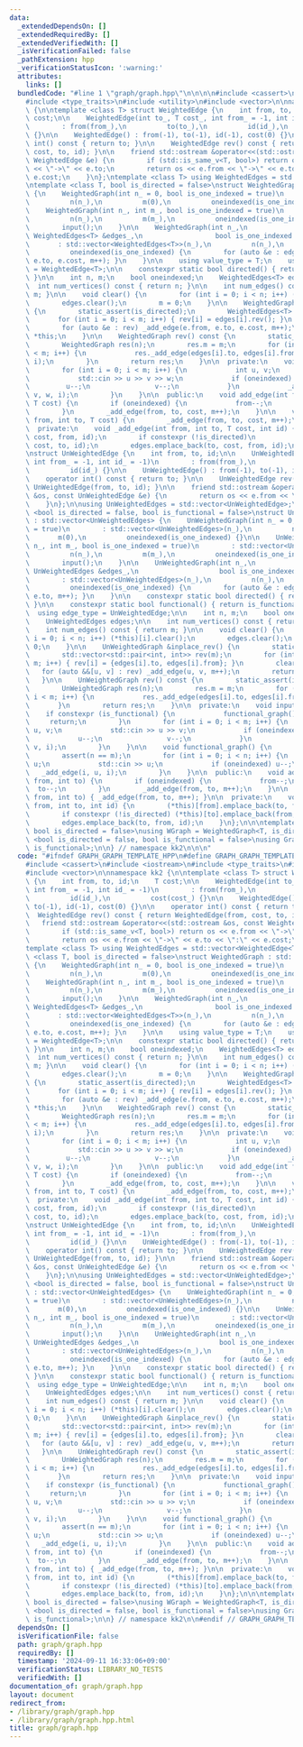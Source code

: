 ```yaml
---
data:
  _extendedDependsOn: []
  _extendedRequiredBy: []
  _extendedVerifiedWith: []
  _isVerificationFailed: false
  _pathExtension: hpp
  _verificationStatusIcon: ':warning:'
  attributes:
    links: []
  bundledCode: "#line 1 \"graph/graph.hpp\"\n\n\n\n#include <cassert>\n#include <iostream>\n\
    #include <type_traits>\n#include <utility>\n#include <vector>\n\nnamespace kk2\
    \ {\n\ntemplate <class T> struct WeightedEdge {\n    int from, to, id;\n    T\
    \ cost;\n\n    WeightedEdge(int to_, T cost_, int from_ = -1, int id_ = -1)\n\
    \        : from(from_),\n          to(to_),\n          id(id_),\n          cost(cost_)\
    \ {}\n\n    WeightedEdge() : from(-1), to(-1), id(-1), cost(0) {}\n\n    operator\
    \ int() const { return to; }\n\n    WeightedEdge rev() const { return WeightedEdge(from,\
    \ cost, to, id); }\n\n    friend std::ostream &operator<<(std::ostream &os, const\
    \ WeightedEdge &e) {\n        if (std::is_same_v<T, bool>) return os << e.from\
    \ << \"->\" << e.to;\n        return os << e.from << \"->\" << e.to << \":\" <<\
    \ e.cost;\n    }\n};\ntemplate <class T> using WeightedEdges = std::vector<WeightedEdge<T>>;\n\
    \ntemplate <class T, bool is_directed = false>\nstruct WeightedGraph : std::vector<WeightedEdges<T>>\
    \ {\n    WeightedGraph(int n_ = 0, bool is_one_indexed = true)\n        : std::vector<WeightedEdges<T>>(n_),\n\
    \          n(n_),\n          m(0),\n          oneindexed(is_one_indexed) {}\n\n\
    \    WeightedGraph(int n_, int m_, bool is_one_indexed = true)\n        : std::vector<WeightedEdges<T>>(n_),\n\
    \          n(n_),\n          m(m_),\n          oneindexed(is_one_indexed) {\n\
    \        input();\n    }\n\n    WeightedGraph(int n_,\n                  const\
    \ WeightedEdges<T> &edges_,\n                  bool is_one_indexed = true)\n \
    \       : std::vector<WeightedEdges<T>>(n_),\n          n(n_),\n          m(0),\n\
    \          oneindexed(is_one_indexed) {\n        for (auto &e : edges_) { _add_edge(e.from,\
    \ e.to, e.cost, m++); }\n    }\n\n    using value_type = T;\n    using edge_type\
    \ = WeightedEdge<T>;\n\n    constexpr static bool directed() { return is_directed;\
    \ }\n\n    int n, m;\n    bool oneindexed;\n    WeightedEdges<T> edges;\n\n  \
    \  int num_vertices() const { return n; }\n\n    int num_edges() const { return\
    \ m; }\n\n    void clear() {\n        for (int i = 0; i < n; i++) (*this)[i].clear();\n\
    \        edges.clear();\n        m = 0;\n    }\n\n    WeightedGraph &inplace_rev()\
    \ {\n        static_assert(is_directed);\n        WeightedEdges<T> rev(m);\n \
    \       for (int i = 0; i < m; i++) { rev[i] = edges[i].rev(); }\n        clear();\n\
    \        for (auto &e : rev) _add_edge(e.from, e.to, e.cost, m++);\n        return\
    \ *this;\n    }\n\n    WeightedGraph rev() const {\n        static_assert(is_directed);\n\
    \        WeightedGraph res(n);\n        res.m = m;\n        for (int i = 0; i\
    \ < m; i++) {\n            res._add_edge(edges[i].to, edges[i].from, edges[i].cost,\
    \ i);\n        }\n        return res;\n    }\n\n  private:\n    void input() {\n\
    \        for (int i = 0; i < m; i++) {\n            int u, v;\n            T w;\n\
    \            std::cin >> u >> v >> w;\n            if (oneindexed) {\n       \
    \         u--;\n                v--;\n            }\n            _add_edge(u,\
    \ v, w, i);\n        }\n    }\n\n  public:\n    void add_edge(int from, int to,\
    \ T cost) {\n        if (oneindexed) {\n            from--;\n            to--;\n\
    \        }\n        _add_edge(from, to, cost, m++);\n    }\n\n    void add_edge_naive(int\
    \ from, int to, T cost) {\n        _add_edge(from, to, cost, m++);\n    }\n\n\
    \  private:\n    void _add_edge(int from, int to, T cost, int id) {\n        (*this)[from].emplace_back(to,\
    \ cost, from, id);\n        if constexpr (!is_directed)\n            (*this)[to].emplace_back(from,\
    \ cost, to, id);\n        edges.emplace_back(to, cost, from, id);\n    }\n};\n\
    \nstruct UnWeightedEdge {\n    int from, to, id;\n\n    UnWeightedEdge(int to_,\
    \ int from_ = -1, int id_ = -1)\n        : from(from_),\n          to(to_),\n\
    \          id(id_) {}\n\n    UnWeightedEdge() : from(-1), to(-1), id(-1) {}\n\n\
    \    operator int() const { return to; }\n\n    UnWeightedEdge rev() const { return\
    \ UnWeightedEdge(from, to, id); }\n\n    friend std::ostream &operator<<(std::ostream\
    \ &os, const UnWeightedEdge &e) {\n        return os << e.from << \"->\" << e.to;\n\
    \    }\n};\n\nusing UnWeightedEdges = std::vector<UnWeightedEdge>;\n\ntemplate\
    \ <bool is_directed = false, bool is_functional = false>\nstruct UnWeightedGraph\
    \ : std::vector<UnWeightedEdges> {\n    UnWeightedGraph(int n_ = 0, bool is_one_indexed\
    \ = true)\n        : std::vector<UnWeightedEdges>(n_),\n          n(n_),\n   \
    \       m(0),\n          oneindexed(is_one_indexed) {}\n\n    UnWeightedGraph(int\
    \ n_, int m_, bool is_one_indexed = true)\n        : std::vector<UnWeightedEdges>(n_),\n\
    \          n(n_),\n          m(m_),\n          oneindexed(is_one_indexed) {\n\
    \        input();\n    }\n\n    UnWeightedGraph(int n_,\n                    const\
    \ UnWeightedEdges &edges_,\n                    bool is_one_indexed = true)\n\
    \        : std::vector<UnWeightedEdges>(n_),\n          n(n_),\n          m(0),\n\
    \          oneindexed(is_one_indexed) {\n        for (auto &e : edges_) { _add_edge(e.from,\
    \ e.to, m++); }\n    }\n\n    constexpr static bool directed() { return is_directed;\
    \ }\n\n    constexpr static bool functional() { return is_functional; }\n\n  \
    \  using edge_type = UnWeightedEdge;\n\n    int n, m;\n    bool oneindexed;\n\
    \    UnWeightedEdges edges;\n\n    int num_vertices() const { return n; }\n\n\
    \    int num_edges() const { return m; }\n\n    void clear() {\n        for (int\
    \ i = 0; i < n; i++) (*this)[i].clear();\n        edges.clear();\n        m =\
    \ 0;\n    }\n\n    UnWeightedGraph &inplace_rev() {\n        static_assert(is_directed);\n\
    \        std::vector<std::pair<int, int>> rev(m);\n        for (int i = 0; i <\
    \ m; i++) { rev[i] = {edges[i].to, edges[i].from}; }\n        clear();\n     \
    \   for (auto &&[u, v] : rev) _add_edge(u, v, m++);\n        return *this;\n \
    \   }\n\n    UnWeightedGraph rev() const {\n        static_assert(is_directed);\n\
    \        UnWeightedGraph res(n);\n        res.m = m;\n        for (int i = 0;\
    \ i < m; i++) {\n            res._add_edge(edges[i].to, edges[i].from, i);\n \
    \       }\n        return res;\n    }\n\n  private:\n    void input() {\n    \
    \    if constexpr (is_functional) {\n            functional_graph();\n       \
    \     return;\n        }\n        for (int i = 0; i < m; i++) {\n            int\
    \ u, v;\n            std::cin >> u >> v;\n            if (oneindexed) {\n    \
    \            u--;\n                v--;\n            }\n            _add_edge(u,\
    \ v, i);\n        }\n    }\n\n    void functional_graph() {\n        static_assert(is_directed);\n\
    \        assert(n == m);\n        for (int i = 0; i < n; i++) {\n            int\
    \ u;\n            std::cin >> u;\n            if (oneindexed) u--;\n         \
    \   _add_edge(i, u, i);\n        }\n    }\n\n  public:\n    void add_edge(int\
    \ from, int to) {\n        if (oneindexed) {\n            from--;\n          \
    \  to--;\n        }\n        _add_edge(from, to, m++);\n    }\n\n    void add_edge_naive(int\
    \ from, int to) { _add_edge(from, to, m++); }\n\n  private:\n    void _add_edge(int\
    \ from, int to, int id) {\n        (*this)[from].emplace_back(to, from, id);\n\
    \        if constexpr (!is_directed) (*this)[to].emplace_back(from, to, id);\n\
    \        edges.emplace_back(to, from, id);\n    }\n};\n\n\ntemplate <class T,\
    \ bool is_directed = false>\nusing WGraph = WeightedGraph<T, is_directed>;\ntemplate\
    \ <bool is_directed = false, bool is_functional = false>\nusing Graph = UnWeightedGraph<is_directed,\
    \ is_functional>;\n\n} // namespace kk2\n\n\n"
  code: "#ifndef GRAPH_GRAPH_TEMPLATE_HPP\n#define GRAPH_GRAPH_TEMPLATE_HPP 1\n\n\
    #include <cassert>\n#include <iostream>\n#include <type_traits>\n#include <utility>\n\
    #include <vector>\n\nnamespace kk2 {\n\ntemplate <class T> struct WeightedEdge\
    \ {\n    int from, to, id;\n    T cost;\n\n    WeightedEdge(int to_, T cost_,\
    \ int from_ = -1, int id_ = -1)\n        : from(from_),\n          to(to_),\n\
    \          id(id_),\n          cost(cost_) {}\n\n    WeightedEdge() : from(-1),\
    \ to(-1), id(-1), cost(0) {}\n\n    operator int() const { return to; }\n\n  \
    \  WeightedEdge rev() const { return WeightedEdge(from, cost, to, id); }\n\n \
    \   friend std::ostream &operator<<(std::ostream &os, const WeightedEdge &e) {\n\
    \        if (std::is_same_v<T, bool>) return os << e.from << \"->\" << e.to;\n\
    \        return os << e.from << \"->\" << e.to << \":\" << e.cost;\n    }\n};\n\
    template <class T> using WeightedEdges = std::vector<WeightedEdge<T>>;\n\ntemplate\
    \ <class T, bool is_directed = false>\nstruct WeightedGraph : std::vector<WeightedEdges<T>>\
    \ {\n    WeightedGraph(int n_ = 0, bool is_one_indexed = true)\n        : std::vector<WeightedEdges<T>>(n_),\n\
    \          n(n_),\n          m(0),\n          oneindexed(is_one_indexed) {}\n\n\
    \    WeightedGraph(int n_, int m_, bool is_one_indexed = true)\n        : std::vector<WeightedEdges<T>>(n_),\n\
    \          n(n_),\n          m(m_),\n          oneindexed(is_one_indexed) {\n\
    \        input();\n    }\n\n    WeightedGraph(int n_,\n                  const\
    \ WeightedEdges<T> &edges_,\n                  bool is_one_indexed = true)\n \
    \       : std::vector<WeightedEdges<T>>(n_),\n          n(n_),\n          m(0),\n\
    \          oneindexed(is_one_indexed) {\n        for (auto &e : edges_) { _add_edge(e.from,\
    \ e.to, e.cost, m++); }\n    }\n\n    using value_type = T;\n    using edge_type\
    \ = WeightedEdge<T>;\n\n    constexpr static bool directed() { return is_directed;\
    \ }\n\n    int n, m;\n    bool oneindexed;\n    WeightedEdges<T> edges;\n\n  \
    \  int num_vertices() const { return n; }\n\n    int num_edges() const { return\
    \ m; }\n\n    void clear() {\n        for (int i = 0; i < n; i++) (*this)[i].clear();\n\
    \        edges.clear();\n        m = 0;\n    }\n\n    WeightedGraph &inplace_rev()\
    \ {\n        static_assert(is_directed);\n        WeightedEdges<T> rev(m);\n \
    \       for (int i = 0; i < m; i++) { rev[i] = edges[i].rev(); }\n        clear();\n\
    \        for (auto &e : rev) _add_edge(e.from, e.to, e.cost, m++);\n        return\
    \ *this;\n    }\n\n    WeightedGraph rev() const {\n        static_assert(is_directed);\n\
    \        WeightedGraph res(n);\n        res.m = m;\n        for (int i = 0; i\
    \ < m; i++) {\n            res._add_edge(edges[i].to, edges[i].from, edges[i].cost,\
    \ i);\n        }\n        return res;\n    }\n\n  private:\n    void input() {\n\
    \        for (int i = 0; i < m; i++) {\n            int u, v;\n            T w;\n\
    \            std::cin >> u >> v >> w;\n            if (oneindexed) {\n       \
    \         u--;\n                v--;\n            }\n            _add_edge(u,\
    \ v, w, i);\n        }\n    }\n\n  public:\n    void add_edge(int from, int to,\
    \ T cost) {\n        if (oneindexed) {\n            from--;\n            to--;\n\
    \        }\n        _add_edge(from, to, cost, m++);\n    }\n\n    void add_edge_naive(int\
    \ from, int to, T cost) {\n        _add_edge(from, to, cost, m++);\n    }\n\n\
    \  private:\n    void _add_edge(int from, int to, T cost, int id) {\n        (*this)[from].emplace_back(to,\
    \ cost, from, id);\n        if constexpr (!is_directed)\n            (*this)[to].emplace_back(from,\
    \ cost, to, id);\n        edges.emplace_back(to, cost, from, id);\n    }\n};\n\
    \nstruct UnWeightedEdge {\n    int from, to, id;\n\n    UnWeightedEdge(int to_,\
    \ int from_ = -1, int id_ = -1)\n        : from(from_),\n          to(to_),\n\
    \          id(id_) {}\n\n    UnWeightedEdge() : from(-1), to(-1), id(-1) {}\n\n\
    \    operator int() const { return to; }\n\n    UnWeightedEdge rev() const { return\
    \ UnWeightedEdge(from, to, id); }\n\n    friend std::ostream &operator<<(std::ostream\
    \ &os, const UnWeightedEdge &e) {\n        return os << e.from << \"->\" << e.to;\n\
    \    }\n};\n\nusing UnWeightedEdges = std::vector<UnWeightedEdge>;\n\ntemplate\
    \ <bool is_directed = false, bool is_functional = false>\nstruct UnWeightedGraph\
    \ : std::vector<UnWeightedEdges> {\n    UnWeightedGraph(int n_ = 0, bool is_one_indexed\
    \ = true)\n        : std::vector<UnWeightedEdges>(n_),\n          n(n_),\n   \
    \       m(0),\n          oneindexed(is_one_indexed) {}\n\n    UnWeightedGraph(int\
    \ n_, int m_, bool is_one_indexed = true)\n        : std::vector<UnWeightedEdges>(n_),\n\
    \          n(n_),\n          m(m_),\n          oneindexed(is_one_indexed) {\n\
    \        input();\n    }\n\n    UnWeightedGraph(int n_,\n                    const\
    \ UnWeightedEdges &edges_,\n                    bool is_one_indexed = true)\n\
    \        : std::vector<UnWeightedEdges>(n_),\n          n(n_),\n          m(0),\n\
    \          oneindexed(is_one_indexed) {\n        for (auto &e : edges_) { _add_edge(e.from,\
    \ e.to, m++); }\n    }\n\n    constexpr static bool directed() { return is_directed;\
    \ }\n\n    constexpr static bool functional() { return is_functional; }\n\n  \
    \  using edge_type = UnWeightedEdge;\n\n    int n, m;\n    bool oneindexed;\n\
    \    UnWeightedEdges edges;\n\n    int num_vertices() const { return n; }\n\n\
    \    int num_edges() const { return m; }\n\n    void clear() {\n        for (int\
    \ i = 0; i < n; i++) (*this)[i].clear();\n        edges.clear();\n        m =\
    \ 0;\n    }\n\n    UnWeightedGraph &inplace_rev() {\n        static_assert(is_directed);\n\
    \        std::vector<std::pair<int, int>> rev(m);\n        for (int i = 0; i <\
    \ m; i++) { rev[i] = {edges[i].to, edges[i].from}; }\n        clear();\n     \
    \   for (auto &&[u, v] : rev) _add_edge(u, v, m++);\n        return *this;\n \
    \   }\n\n    UnWeightedGraph rev() const {\n        static_assert(is_directed);\n\
    \        UnWeightedGraph res(n);\n        res.m = m;\n        for (int i = 0;\
    \ i < m; i++) {\n            res._add_edge(edges[i].to, edges[i].from, i);\n \
    \       }\n        return res;\n    }\n\n  private:\n    void input() {\n    \
    \    if constexpr (is_functional) {\n            functional_graph();\n       \
    \     return;\n        }\n        for (int i = 0; i < m; i++) {\n            int\
    \ u, v;\n            std::cin >> u >> v;\n            if (oneindexed) {\n    \
    \            u--;\n                v--;\n            }\n            _add_edge(u,\
    \ v, i);\n        }\n    }\n\n    void functional_graph() {\n        static_assert(is_directed);\n\
    \        assert(n == m);\n        for (int i = 0; i < n; i++) {\n            int\
    \ u;\n            std::cin >> u;\n            if (oneindexed) u--;\n         \
    \   _add_edge(i, u, i);\n        }\n    }\n\n  public:\n    void add_edge(int\
    \ from, int to) {\n        if (oneindexed) {\n            from--;\n          \
    \  to--;\n        }\n        _add_edge(from, to, m++);\n    }\n\n    void add_edge_naive(int\
    \ from, int to) { _add_edge(from, to, m++); }\n\n  private:\n    void _add_edge(int\
    \ from, int to, int id) {\n        (*this)[from].emplace_back(to, from, id);\n\
    \        if constexpr (!is_directed) (*this)[to].emplace_back(from, to, id);\n\
    \        edges.emplace_back(to, from, id);\n    }\n};\n\n\ntemplate <class T,\
    \ bool is_directed = false>\nusing WGraph = WeightedGraph<T, is_directed>;\ntemplate\
    \ <bool is_directed = false, bool is_functional = false>\nusing Graph = UnWeightedGraph<is_directed,\
    \ is_functional>;\n\n} // namespace kk2\n\n#endif // GRAPH_GRAPH_TEMPLATE_HPP\n"
  dependsOn: []
  isVerificationFile: false
  path: graph/graph.hpp
  requiredBy: []
  timestamp: '2024-09-11 16:33:06+09:00'
  verificationStatus: LIBRARY_NO_TESTS
  verifiedWith: []
documentation_of: graph/graph.hpp
layout: document
redirect_from:
- /library/graph/graph.hpp
- /library/graph/graph.hpp.html
title: graph/graph.hpp
---
```

